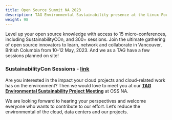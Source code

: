 ```yaml
---
title: Open Source Summit NA 2023
description: TAG Environmental Sustainability presence at the Linux Foundation’s flagship conference in Vancouver, British Columbia from 10-12 May, 2023.
weight: 98
---
```


Level up your open source knowledge with access to 15 micro-conferences, including SustainabilityCOn, and 300+ sessions. Join the ultimate gathering of open source innovators to learn, network and collaborate in Vancouver, British Columbia from 10-12 May, 2023.
And we as a TAG have a few sessions planned on site!

### SustainabilityCon Sessions - [link](https://events.linuxfoundation.org/open-source-summit-north-america/program/schedule/)

Are you interested in the impact your cloud projects and cloud-related work has on the environment?
Then we would love to meet you at our [**TAG Environmental Sustainability Project Meeting**](https://tockify.com/cncf.public.events/detail/598/1683747900000) at OSS NA.

We are looking forward to hearing your perspectives and welcome everyone who wants to contribute to our effort.
Let’s reduce the environmental of the cloud, data centers and our projects.
